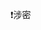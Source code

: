 <!-- <object data="/pdf/week_report/2024_3.13_3.31.pdf" type="application/pdf" width="100%" height="900px">
    <embed src="/pdf/week_report/2024_3.13_3.31"/>
</object> -->

❗️涉密
